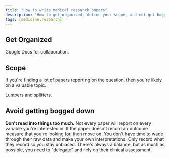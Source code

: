 ```yaml
---
title: "How to write medical research papers"
description: "How to get organized, define your scope, and not get bogged down."
tags: [medicine,research]
---
```



## Get Organized

Google Docs for collaboration.


## Scope

If you're finding a lot of papers reporting on the question, then you're
likely on a valuable topic.

Lumpers and splitters.



## Avoid getting bogged down

**Don't read into things too much.** Not every paper will report on every
variable you're interested in.  If the paper doesn't record an outcome measure
that you're looking for, then move on.  You don't have time to wade through
their raw data and make your own interpretations.  Only record what they
record so you stay unbiased.  There's always a balance, but as much as
possible, you need to "delegate" and rely on their clinical assessment.
